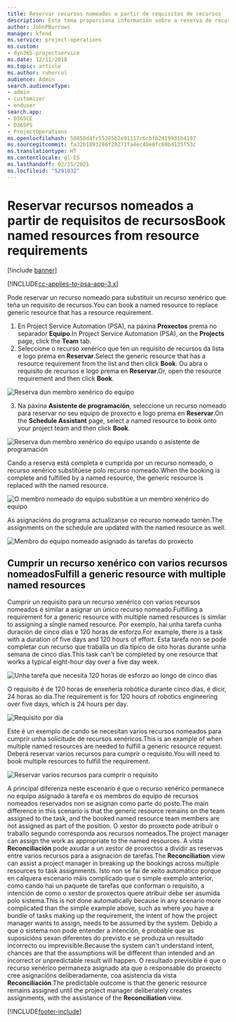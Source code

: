 ```yaml
---
title: Reservar recursos nomeados a partir de requisitos de recursos
description: Este tema proporciona información sobre a reserva de recursos nomeados para un requisito de recursos xenérico.
author: JohnPBurrows
manager: kfend
ms.service: project-operations
ms.custom:
- dyn365-projectservice
ms.date: 12/11/2018
ms.topic: article
ms.author: ruhercul
audience: Admin
search.audienceType:
- admin
- customizer
- enduser
search.app:
- D365CE
- D365PS
- ProjectOperations
ms.openlocfilehash: 50858d4fc55285b2e91117c6cbfb2419931b4197
ms.sourcegitcommit: fa32b1893286f20271fa4ec4be8fc68bd135f53c
ms.translationtype: HT
ms.contentlocale: gl-ES
ms.lasthandoff: 02/15/2021
ms.locfileid: "5291032"
---
```

# <a name="book-named-resources-from-resource-requirements"></a><span data-ttu-id="a8984-103">Reservar recursos nomeados a partir de requisitos de recursos</span><span class="sxs-lookup"><span data-stu-id="a8984-103">Book named resources from resource requirements</span></span>

[!include [banner](../includes/psa-now-project-operations.md)]

[!INCLUDE[cc-applies-to-psa-app-3.x](../includes/cc-applies-to-psa-app-3x.md)]

<span data-ttu-id="a8984-104">Pode reservar un recurso nomeado para substituír un recurso xenérico que teña un requisito de recursos.</span><span class="sxs-lookup"><span data-stu-id="a8984-104">You can book a named resource to replace generic resource that has a resource requirement.</span></span>

1. <span data-ttu-id="a8984-105">En Project Service Automation (PSA), na páxina **Proxectos** prema no separador **Equipo**.</span><span class="sxs-lookup"><span data-stu-id="a8984-105">In Project Service Automation (PSA), on the **Projects** page, click the **Team** tab.</span></span>
2. <span data-ttu-id="a8984-106">Seleccione o recurso xenérico que ten un requisito de recursos da lista e logo prema en **Reservar**.</span><span class="sxs-lookup"><span data-stu-id="a8984-106">Select the generic resource that has a resource requirement from the list and then click **Book**.</span></span> <span data-ttu-id="a8984-107">Ou abra o requisito de recursos e logo prema en **Reservar**.</span><span class="sxs-lookup"><span data-stu-id="a8984-107">Or, open the resource requirement and then click **Book**.</span></span>


![Reserva dun membro xenérico do equipo](media/RM-how-to-14.png)


3. <span data-ttu-id="a8984-109">Na páxina **Asistente de programación**, seleccione un recurso nomeado para reservar no seu equipo de proxecto e logo prema en **Reservar**.</span><span class="sxs-lookup"><span data-stu-id="a8984-109">On the **Schedule Assistant** page, select a named resource to book onto your project team and then click **Book**.</span></span>

![Reserva dun membro xenérico do equipo usando o asistente de programación](media/RM-how-to-15.png)

<span data-ttu-id="a8984-111">Cando a reserva está completa e cumprida por un recurso nomeado, o recurso xenérico substitúese polo recurso nomeado.</span><span class="sxs-lookup"><span data-stu-id="a8984-111">When the booking is complete and fulfilled by a named resource, the generic resource is replaced with the named resource.</span></span>

![O membro nomeado do equipo substitúe a un membro xenérico do equipo](media/RM-how-to-16.png)

<span data-ttu-id="a8984-113">As asignacións do programa actualízanse co recurso nomeado tamén.</span><span class="sxs-lookup"><span data-stu-id="a8984-113">The assignments on the schedule are updated with the named resource as well.</span></span>

![Membro do equipo nomeado asignado ás tarefas do proxecto](media/RM-how-to-17.png)

## <a name="fulfill-a-generic-resource-with-multiple-named-resources"></a><span data-ttu-id="a8984-115">Cumprir un recurso xenérico con varios recursos nomeados</span><span class="sxs-lookup"><span data-stu-id="a8984-115">Fulfill a generic resource with multiple named resources</span></span>
<span data-ttu-id="a8984-116">Cumprir un requisito para un recurso xenérico con varios recursos nomeados é similar a asignar un único recurso nomeado.</span><span class="sxs-lookup"><span data-stu-id="a8984-116">Fulfilling a requirement for a generic resource with multiple named resources is similar to assigning a single named resource.</span></span> <span data-ttu-id="a8984-117">Por exemplo, hai unha tarefa cunha duración de cinco días e 120 horas de esforzo.</span><span class="sxs-lookup"><span data-stu-id="a8984-117">For example, there is a task with a duration of five days and 120 hours of effort.</span></span> <span data-ttu-id="a8984-118">Esta tarefa non se pode completar cun recurso que traballa un día típico de oito horas durante unha semana de cinco días.</span><span class="sxs-lookup"><span data-stu-id="a8984-118">This task can't be completed by one resource that works a typical eight-hour day over a five day week.</span></span> 

![Unha tarefa que necesita 120 horas de esforzo ao longo de cinco días](media/RM-how-to-21.png)

<span data-ttu-id="a8984-120">O requisito é de 120 horas de enxeñería robótica durante cinco días, é dicir, 24 horas ao día.</span><span class="sxs-lookup"><span data-stu-id="a8984-120">The requirement is for 120 hours of robotics engineering over five days, which is 24 hours per day.</span></span>

![Requisito por día](media/RM-how-to-22.png)

<span data-ttu-id="a8984-122">Este é un exemplo de cando se necesitan varios recursos nomeados para cumprir unha solicitude de recursos xenéricos.</span><span class="sxs-lookup"><span data-stu-id="a8984-122">This is an example of when multiple named resources are needed to fulfill a generic resource request.</span></span> <span data-ttu-id="a8984-123">Deberá reservar varios recursos para cumprir o requisito.</span><span class="sxs-lookup"><span data-stu-id="a8984-123">You will need to book multiple resources to fulfill the requirement.</span></span>

![Reservar varios recursos para cumprir o requisito](media/RM-how-to-23.png)

<span data-ttu-id="a8984-125">A principal diferenza neste escenario é que o recurso xenérico permanece no equipo asignado á tarefa e os membros do equipo de recursos nomeados reservados non se asignan como parte do posto.</span><span class="sxs-lookup"><span data-stu-id="a8984-125">The main difference in this scenario is that the generic resource remains on the team assigned to the task, and the booked named resource team members are not assigned as part of the position.</span></span> <span data-ttu-id="a8984-126">O xestor do proxecto pode atribuír o traballo segundo corresponda aos recursos nomeados.</span><span class="sxs-lookup"><span data-stu-id="a8984-126">The project manager can assign the work as appropriate to the named resources.</span></span> <span data-ttu-id="a8984-127">A vista **Reconciliación** pode axudar a un xestor de proxectos a dividir as reservas entre varios recursos para a asignación de tarefas.</span><span class="sxs-lookup"><span data-stu-id="a8984-127">The **Reconciliation** view can assist a project manager in breaking up the bookings across multiple resources to task assignments.</span></span> <span data-ttu-id="a8984-128">Isto non se fai de xeito automático porque en calquera escenario máis complicado que o simple exemplo anterior, como cando hai un paquete de tarefas que conforman o requisito, a intención de como o xestor de proxectos quere atribuír debe ser asumida polo sistema.</span><span class="sxs-lookup"><span data-stu-id="a8984-128">This is not done automatically because in any scenario more complicated than the simple example above, such as where you have a bundle of tasks making up the requirement, the intent of how the project manager wants to assign, needs to be assumed by the system.</span></span> <span data-ttu-id="a8984-129">Debido a que o sistema non pode entender a intención, é probable que as suposicións sexan diferentes do previsto e se produza un resultado incorrecto ou imprevisible.</span><span class="sxs-lookup"><span data-stu-id="a8984-129">Because the system can't understand intent, chances are that the assumptions will be different than intended and an incorrect or unpredictable result will happen.</span></span> <span data-ttu-id="a8984-130">O resultado previsible é que o recurso xenérico permaneza asignado ata que o responsable do proxecto cree asignacións deliberadamente, coa asistencia da vista **Reconciliación**.</span><span class="sxs-lookup"><span data-stu-id="a8984-130">The predictable outcome is that the generic resource remains assigned until the project manager deliberately creates assignments, with the assistance of the **Reconciliation** view.</span></span>




[!INCLUDE[footer-include](../includes/footer-banner.md)]